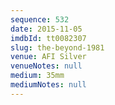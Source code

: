 ```yaml
---
sequence: 532
date: 2015-11-05
imdbId: tt0082307
slug: the-beyond-1981
venue: AFI Silver
venueNotes: null
medium: 35mm
mediumNotes: null
---
```

